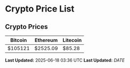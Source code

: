 # Crypto Price List

## Crypto Prices
| Bitcoin | Ethereum | Litecoin |
| ------- | -------- | -------- |
| $105121 | $2525.09 | $85.28 |
**Last Updated:** 2025-06-18 03:36 UTC
**Last Updated:** $DATE$
